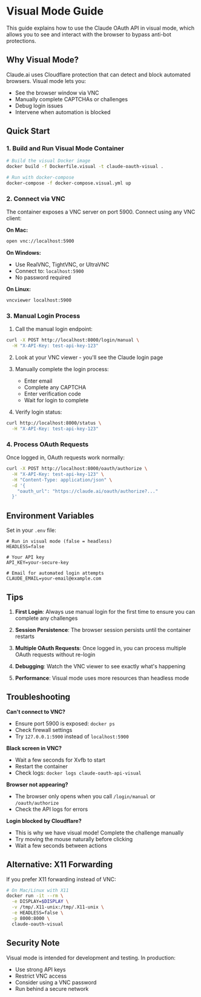 # Visual Mode Guide

This guide explains how to use the Claude OAuth API in visual mode, which allows you to see and interact with the browser to bypass anti-bot protections.

## Why Visual Mode?

Claude.ai uses Cloudflare protection that can detect and block automated browsers. Visual mode lets you:
- See the browser window via VNC
- Manually complete CAPTCHAs or challenges
- Debug login issues
- Intervene when automation is blocked

## Quick Start

### 1. Build and Run Visual Mode Container

```bash
# Build the visual Docker image
docker build -f Dockerfile.visual -t claude-oauth-visual .

# Run with docker-compose
docker-compose -f docker-compose.visual.yml up
```

### 2. Connect via VNC

The container exposes a VNC server on port 5900. Connect using any VNC client:

**On Mac:**
```bash
open vnc://localhost:5900
```

**On Windows:**
- Use RealVNC, TightVNC, or UltraVNC
- Connect to: `localhost:5900`
- No password required

**On Linux:**
```bash
vncviewer localhost:5900
```

### 3. Manual Login Process

1. Call the manual login endpoint:
```bash
curl -X POST http://localhost:8000/login/manual \
  -H "X-API-Key: test-api-key-123"
```

2. Look at your VNC viewer - you'll see the Claude login page
3. Manually complete the login process:
   - Enter email
   - Complete any CAPTCHA
   - Enter verification code
   - Wait for login to complete

4. Verify login status:
```bash
curl http://localhost:8000/status \
  -H "X-API-Key: test-api-key-123"
```

### 4. Process OAuth Requests

Once logged in, OAuth requests work normally:
```bash
curl -X POST http://localhost:8000/oauth/authorize \
  -H "X-API-Key: test-api-key-123" \
  -H "Content-Type: application/json" \
  -d '{
    "oauth_url": "https://claude.ai/oauth/authorize?..."
  }'
```

## Environment Variables

Set in your `.env` file:
```env
# Run in visual mode (false = headless)
HEADLESS=false

# Your API key
API_KEY=your-secure-key

# Email for automated login attempts
CLAUDE_EMAIL=your-email@example.com
```

## Tips

1. **First Login**: Always use manual login for the first time to ensure you can complete any challenges

2. **Session Persistence**: The browser session persists until the container restarts

3. **Multiple OAuth Requests**: Once logged in, you can process multiple OAuth requests without re-login

4. **Debugging**: Watch the VNC viewer to see exactly what's happening

5. **Performance**: Visual mode uses more resources than headless mode

## Troubleshooting

**Can't connect to VNC?**
- Ensure port 5900 is exposed: `docker ps`
- Check firewall settings
- Try `127.0.0.1:5900` instead of `localhost:5900`

**Black screen in VNC?**
- Wait a few seconds for Xvfb to start
- Restart the container
- Check logs: `docker logs claude-oauth-api-visual`

**Browser not appearing?**
- The browser only opens when you call `/login/manual` or `/oauth/authorize`
- Check the API logs for errors

**Login blocked by Cloudflare?**
- This is why we have visual mode! Complete the challenge manually
- Try moving the mouse naturally before clicking
- Wait a few seconds between actions

## Alternative: X11 Forwarding

If you prefer X11 forwarding instead of VNC:

```bash
# On Mac/Linux with X11
docker run -it --rm \
  -e DISPLAY=$DISPLAY \
  -v /tmp/.X11-unix:/tmp/.X11-unix \
  -e HEADLESS=false \
  -p 8000:8000 \
  claude-oauth-visual
```

## Security Note

Visual mode is intended for development and testing. In production:
- Use strong API keys
- Restrict VNC access
- Consider using a VNC password
- Run behind a secure network
